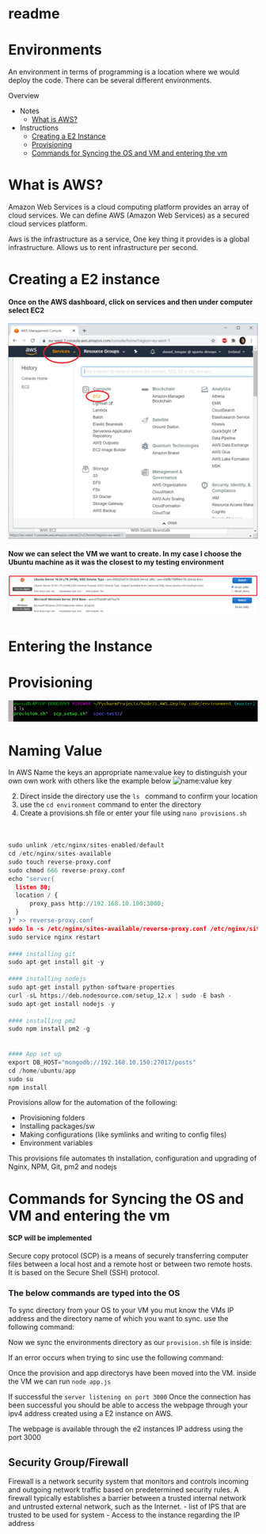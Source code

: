 # readme  
# Environments
An environment in terms of programming is a location where we would deploy the code. There can be several different environments.

Overview
- Notes
    - [What is AWS?](#What-is-AWS?)
- Instructions
    - [Creating a E2 Instance](#Creating-an-instance)
    - [Provisioning](#Provisioning)
    - [Commands for Syncing the OS and VM and entering the vm](#Commands-for-Syncing-the-OS-and-VM-and-entering-the-vm)

# What is AWS?

Amazon Web Services is a cloud computing platform provides an array of cloud services. We can define AWS (Amazon Web 
Services) as a secured cloud services platform.

Aws is the infrastructure as a service, One key thing it provides is a global infrastructure.
Allows us to rent infrastructure per second.


# Creating a E2 instance

#### Once on the AWS dashboard, click on services and then under computer select EC2
![E21](images/E21.png)

#### Now we can select the VM we want to create. In my case I choose the Ubuntu machine as it was the closest to my testing environment
![E22](images/E22.png)

# Entering the Instance

# Provisioning

![prov1](images/prov1.png)

# Naming Value
In AWS Name the keys an appropriate name:value key to distinguish your own own work with others like the example below 
![name:value key](images/)

2) Direct inside the directory use the ```ls ``` command to confirm your location
3) use the ```cd environment``` command to enter the directory
4) Create a provisions.sh file or enter your file using ```nano provisions.sh```


```python


sudo unlink /etc/nginx/sites-enabled/default
cd /etc/nginx/sites-available
sudo touch reverse-proxy.conf
sudo chmod 666 reverse-proxy.conf
echo "server{
  listen 80;
  location / {
      proxy_pass http://192.168.10.100:3000;
  }
}" >> reverse-proxy.conf
sudo ln -s /etc/nginx/sites-available/reverse-proxy.conf /etc/nginx/sites-enabled/reverse-proxy.conf
sudo service nginx restart

#### installing git
sudo apt-get install git -y

#### installing nodejs
sudo apt-get install python-software-properties
curl -sL https://deb.nodesource.com/setup_12.x | sudo -E bash -
sudo apt-get install nodejs -y

#### installing pm2
sudo npm install pm2 -g


#### App set up
export DB_HOST="mongodb://192.168.10.150:27017/posts"
cd /home/ubuntu/app
sudo su
npm install

```
Provisions allow for the automation of the following:
- Provisioning folders
- Installing packages/sw
- Making configurations (like symlinks and writing to config files)
- Environment variables

This provisions file automates th installation, configuration and upgrading of Nginx, NPM, Git, pm2 and nodejs



# Commands for Syncing the OS and VM and entering the vm


#### SCP will be implemented
Secure copy protocol (SCP) is a means of securely transferring computer files between a local host and a remote host or 
between two remote hosts. It is based on the Secure Shell (SSH) protocol. 

### The below commands are typed into the OS

To sync directory from your OS to your VM you mut know the VMs IP address and the directory name of which you want to
 sync. use the following command:


Now we sync the environments directory as our ```provision.sh``` file is inside:


If an error occurs when trying to sinc use the following command:


Once the provision and app directorys have been moved into the VM. inside the VM we can run ```node app.js```

If successful the ```server listening on port 3000```
Once the connection has been successful you should be able to access the webpage through your ipv4 address created using a E2 instance on AWS.


The webpage is available through the e2 instances IP address using the port 3000

## Security Group/Firewall
Firewall is a network security system that monitors and controls incoming and outgoing network traffic based on 
predetermined security rules. A firewall typically establishes a barrier between a trusted internal network and 
untrusted external network, such as the Internet.
    - list of IPS that are trusted to be used for system 
    - Access to the instance regarding the IP address






